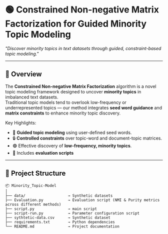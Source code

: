 # 🟢 Constrained Non-negative Matrix Factorization for Guided Minority Topic Modeling

*"Discover minority topics in text datasets through guided, constraint-based topic modeling."*

---

## 🧭 Overview

The **Constrained Non-negative Matrix Factorization** algorithm is a novel topic modeling framework designed to uncover **minority topics** in imbalanced text datasets.  
Traditional topic models tend to overlook low-frequency or underrepresented topics — our method integrates **seed word guidance** and **matrix constraints** to enhance minority topic discovery.

Key Highlights:
- 🎯 **Guided topic modeling** using user-defined seed words.
- 🔒 **Controlled constraints** over topic-word and document-topic matrices.
- 🟢 Effective discovery of **low-frequency, minority topics**.
- 🧪 Includes **evaluation scripts**

---

## 📂 Project Structure

```plaintext
📦 Minority_Topic-Model
│
├── data/                   → Synthetic datasets
├── Evaluation.py           → Evaluation script (NMI & Purity metrics across different methods)
├── script.py               → main script
├── script-run.py           → Parameter configuration script
├── sythtetic-data.csv      → Synthetic dataset
├── requirements.txt        → Python dependencies
└── README.md               → Project documentation

